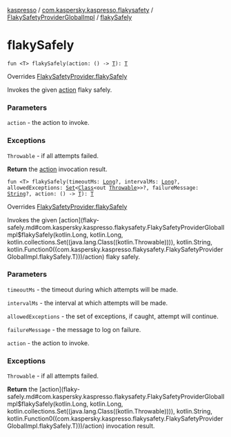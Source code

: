 [kaspresso](../../index.md) / [com.kaspersky.kaspresso.flakysafety](../index.md) / [FlakySafetyProviderGlobalImpl](index.md) / [flakySafely](./flaky-safely.md)

# flakySafely

`fun <T> flakySafely(action: () -> `[`T`](flaky-safely.md#T)`): `[`T`](flaky-safely.md#T)

Overrides [FlakySafetyProvider.flakySafely](../-flaky-safety-provider/flaky-safely.md)

Invokes the given [action](flaky-safely.md#com.kaspersky.kaspresso.flakysafety.FlakySafetyProviderGlobalImpl$flakySafely(kotlin.Function0((com.kaspersky.kaspresso.flakysafety.FlakySafetyProviderGlobalImpl.flakySafely.T)))/action) flaky safely.

### Parameters

`action` - the action to invoke.

### Exceptions

`Throwable` - if all attempts failed.

**Return**
the [action](flaky-safely.md#com.kaspersky.kaspresso.flakysafety.FlakySafetyProviderGlobalImpl$flakySafely(kotlin.Function0((com.kaspersky.kaspresso.flakysafety.FlakySafetyProviderGlobalImpl.flakySafely.T)))/action) invocation result.

`fun <T> flakySafely(timeoutMs: `[`Long`](https://kotlinlang.org/api/latest/jvm/stdlib/kotlin/-long/index.html)`?, intervalMs: `[`Long`](https://kotlinlang.org/api/latest/jvm/stdlib/kotlin/-long/index.html)`?, allowedExceptions: `[`Set`](https://kotlinlang.org/api/latest/jvm/stdlib/kotlin.collections/-set/index.html)`<`[`Class`](https://developer.android.com/reference/java/lang/Class.html)`<out `[`Throwable`](https://kotlinlang.org/api/latest/jvm/stdlib/kotlin/-throwable/index.html)`>>?, failureMessage: `[`String`](https://kotlinlang.org/api/latest/jvm/stdlib/kotlin/-string/index.html)`?, action: () -> `[`T`](flaky-safely.md#T)`): `[`T`](flaky-safely.md#T)

Overrides [FlakySafetyProvider.flakySafely](../-flaky-safety-provider/flaky-safely.md)

Invokes the given [action](flaky-safely.md#com.kaspersky.kaspresso.flakysafety.FlakySafetyProviderGlobalImpl$flakySafely(kotlin.Long, kotlin.Long, kotlin.collections.Set((java.lang.Class((kotlin.Throwable)))), kotlin.String, kotlin.Function0((com.kaspersky.kaspresso.flakysafety.FlakySafetyProviderGlobalImpl.flakySafely.T)))/action) flaky safely.

### Parameters

`timeoutMs` - the timeout during which attempts will be made.

`intervalMs` - the interval at which attempts will be made.

`allowedExceptions` - the set of exceptions, if caught, attempt will continue.

`failureMessage` - the message to log on failure.

`action` - the action to invoke.

### Exceptions

`Throwable` - if all attempts failed.

**Return**
the [action](flaky-safely.md#com.kaspersky.kaspresso.flakysafety.FlakySafetyProviderGlobalImpl$flakySafely(kotlin.Long, kotlin.Long, kotlin.collections.Set((java.lang.Class((kotlin.Throwable)))), kotlin.String, kotlin.Function0((com.kaspersky.kaspresso.flakysafety.FlakySafetyProviderGlobalImpl.flakySafely.T)))/action) invocation result.

